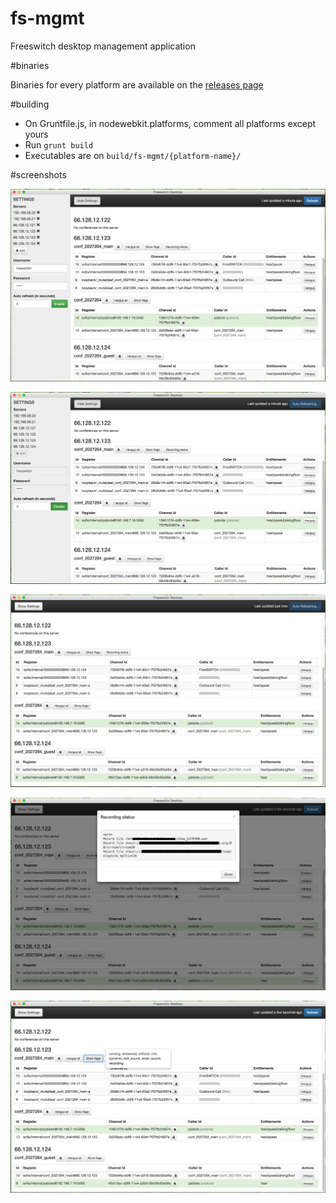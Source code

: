 fs-mgmt
=======

Freeswitch desktop management application

#binaries

Binaries for every platform are available on the [releases page](https://github.com/pablote/fs-mgmt/releases)

#building

* On Gruntfile.js, in nodewebkit.platforms, comment all platforms except yours
* Run ```grunt build```
* Executables are on ```build/fs-mgmt/{platform-name}/```

#screenshots

![App Screen 1](/screenshots/v0.5.0/1.png?raw=true "App Screen 1")

![App Screen 2](/screenshots/v0.5.0/2.png?raw=true "App Screen 2")

![App Screen 3](/screenshots/v0.5.0/3.png?raw=true "App Screen 3")

![App Screen 4](/screenshots/v0.5.0/4.png?raw=true "App Screen 4")

![App Screen 5](/screenshots/v0.5.0/5.png?raw=true "App Screen 5")
